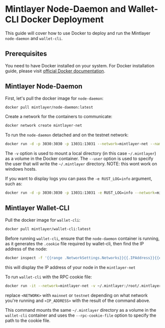# Mintlayer Node-Daemon and Wallet-CLI Docker Deployment

This guide will cover how to use Docker to deploy and run the Mintlayer `node-daemon` and `wallet-cli`.

## Prerequisites

You need to have Docker installed on your system. For Docker installation guide, please visit [official Docker documentation](https://docs.docker.com/get-docker/).

## Mintlayer Node-Daemon

First, let's pull the docker image for `node-daemon`:

```bash
docker pull mintlayer/node-daemon:latest
```

Create a network for the containers to communicate:

```bash
docker network create mintlayer-net
```

To run the `node-daemon` detached and on the testnet network:

```bash
docker run -d -p 3030:3030 -p 13031:13031 --network=mintlayer-net --name mintlayer_node_daemon --user "$(id -u):$(id -g)" -v ~/.mintlayer:/root/.mintlayer mintlayer/node-daemon:latest node-daemon testnet  --http-rpc-addr 0.0.0.0:3030
```

The `-v` option is used to mount a local directory (in this case `~/.mintlayer`) as a volume in the Docker container.
The `--user` option is used to specify the user that will write the `~/.mintlayer` directory. 
NOTE: this wont work on windows hosts. 

If you want to display logs you can pass the `-e RUST_LOG=info` argument, such as:

```bash
docker run -d -p 3030:3030 -p 13031:13031 -e RUST_LOG=info --network=mintlayer-net --name mintlayer_node_daemon --user "$(id -u):$(id -g)" -v ~/.mintlayer:/root/.mintlayer mintlayer/node-daemon:latest node-daemon testnet  --http-rpc-addr 0.0.0.0:3030
```

## Mintlayer Wallet-CLI

Pull the docker image for `wallet-cli`:

```bash
docker pull mintlayer/wallet-cli:latest
```

Before running `wallet-cli`, ensure that the `node-daemon` container is running, as it generates the `.cookie` file required by wallet-cli, then find the IP address of the node:

```bash
docker inspect -f '{{range .NetworkSettings.Networks}}{{.IPAddress}}{{end}}' $(docker ps -aqf "name=mintlayer_node_daemon")
```

this will display the IP address of your node in the `mintlayer-net`

To run `wallet-cli` with the RPC cookie file:

```bash
docker run -it --network=mintlayer-net -v ~/.mintlayer:/root/.mintlayer mintlayer/wallet-cli:latest wallet-cli --rpc-cookie-file /root/.mintlayer/<NETWORK>/.cookie --rpc-address <IP_ADDRESS>:3030
```

replace `<NETWORK>` with `mainnet` or `testnet` depending on what network you're running and `<IP_ADDRESS>` with the result of the command above.

This command mounts the same `~/.mintlayer` directory as a volume in the `wallet-cli` container and uses the `--rpc-cookie-file` option to specify the path to the cookie file.

